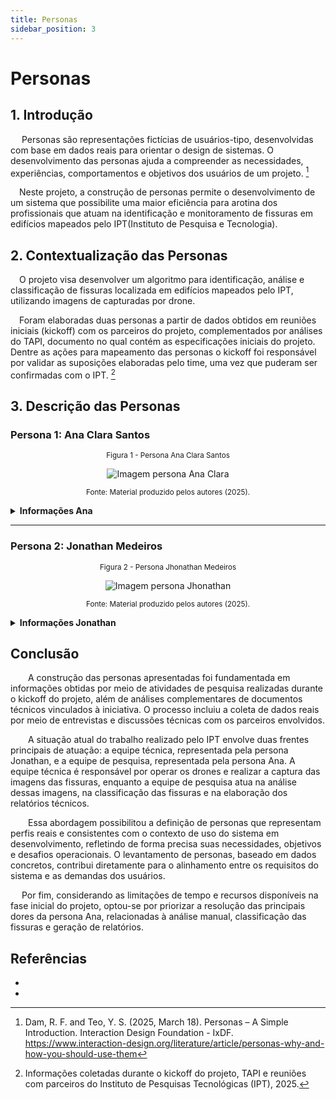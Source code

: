 ```yaml
---
title: Personas
sidebar_position: 3
---
```

#  Personas
##  1. Introdução
&emsp; Personas são representações fictícias de usuários-tipo, desenvolvidas com base em dados reais para orientar o design de sistemas. O desenvolvimento das personas ajuda  a compreender as necessidades, experiências, comportamentos e objetivos dos usuários de um projeto. [^1]

&emsp;Neste projeto, a construção de personas permite o desenvolvimento de um sistema que possibilite uma maior eficiência para arotina dos profissionais que atuam na identificação e monitoramento de fissuras em edifícios mapeados pelo IPT(Instituto de Pesquisa e Tecnologia).

##  2. Contextualização das Personas
&emsp;O projeto visa desenvolver um algoritmo para identificação, análise e classificação de fissuras localizada em edifícios mapeados pelo IPT, utilizando imagens de capturadas por drone.

&emsp;Foram elaboradas duas personas a partir de dados obtidos em reuniões iniciais (kickoff) com os parceiros do projeto, complementados por análises do TAPI, documento no qual contém as especificações  iniciais do projeto. Dentre as ações para mapeamento das personas o kickoff foi responsável por validar as suposições elaboradas pelo time, uma vez que puderam ser confirmadas com o IPT. [^2]

## 3. Descrição das Personas

### Persona 1: Ana Clara Santos

<div align="center">

  <sub>Figura 1 - Persona Ana Clara Santos </sub>

  <img src="../../img/personaAna.png"
  alt = "Imagem persona Ana Clara"/>


  <sup>Fonte: Material produzido pelos autores (2025).</sup>

</div>

<details>
  <summary><b>Informações Ana </b></summary>

**Dados demográficos**

Nome: Ana Clara Santos

Idade: 46 anos

Gênero: Feminino

Cidade: São Paulo – SP

Escolaridade: Doutorado em Engenharia Civil

---

**Perfil profissional**

Cargo/Função: Pesquisadora no Instituto de Pesquisas Tecnológicas (IPT)

Habilidades:Especialização em materiais de construção, Análise e identificação de fissuras em edifícios.

Letramento digital: Intermediário

---

**Dores e necessidades**

Ana recebe um alto volume de imagens da equipe de campo, sem padronização adequada.

O processo de análise e classificação de fissuras é manual e exige tempo para gerar relatórios técnicos.

Ana necessita de uma ferramenta que ajude ela a economizar tempo com esses processos para focar em outras atividades.

---

**Desejos**

Redução do trabalho de manual de idendificação, classifcação de fissuras

Automatização da criação dos relatórios

---

**Cenário de uso**
Ana, atualmentente, fica responsável por receber, analisar e identificar as imagens dos edifícios capturadas pela equipe técnica, desenvolvendo um relatório detalhado das fissuras identificadas após esse processo. Seu principal desejo, é que esse processo, que hoje é manual, seja automatizado para melhor eficiência. 

</details>

---
### Persona 2: Jonathan Medeiros

<div align="center">

  <sub>Figura 2 - Persona Jhonathan Medeiros </sub>

  <img src="../../img/personaJhonathan.png" alt = "Imagem persona Jhonathan"/>

  <sup>Fonte: Material produzido pelos autores (2025).</sup>

</div>

<details>
  <summary><b> Informações Jonathan </b></summary>

**Dados demográficos**

Nome: Jonathan Medeiros

Idade: 25 anos

Gênero: Masculino

Cidade: Vitória – ES (residente em São Paulo – SP)

Escolaridade: Ensino Técnico em Geotecnia

---

**Perfil profissional**

Cargo/Função: Técnico de campo em inspeções estruturais;

Habilidades: Identificação visual de patologias estruturais, documentação fotográfica técnica;

Letramento digital: Avançado

---

**Dores e necessidades**

Jhonathan sente  a ausência de um sistema que valide, em tempo real, se as fotos capturadas estão dentro do padrão exigido (ângulo, distância, iluminação, foco)

Jhonatan sente receio de realizar alguma ação com o drone que resulte em prejuísos

---

**Desejos**

Receber retorno ágil das análises

---

**Cenário de uso**
Atualmente, Jhonatan faz parte da equipe técnica, sendo resposável por ir até o local indicado pelo IPT e registrar via drone, as fissuras identificadas. Após esse processo, ele envia as imagens para a equipe de pesquisadores, para que elas possam ser analisadas, classificadas e registradas.


</details>

##  Conclusão

&emsp; A construção das personas apresentadas foi fundamentada em informações obtidas por meio de atividades de pesquisa realizadas durante o kickoff do projeto, além de análises complementares de documentos técnicos vinculados à iniciativa. O processo incluiu a coleta de dados reais por meio de entrevistas e discussões técnicas com os parceiros envolvidos.

 &emsp;A situação atual do trabalho realizado pelo IPT envolve duas frentes principais de atuação: a equipe técnica, representada pela persona Jonathan, e a equipe de pesquisa, representada pela persona Ana. A equipe técnica é responsável por operar os drones e realizar a captura das imagens das fissuras, enquanto a equipe de pesquisa atua na análise dessas imagens, na classificação das fissuras e na elaboração dos relatórios técnicos.

 &emsp;Essa abordagem possibilitou a definição de personas que representam perfis reais e consistentes com o contexto de uso do sistema em desenvolvimento, refletindo de forma precisa suas necessidades, objetivos e desafios operacionais. O levantamento de personas, baseado em dados concretos, contribui diretamente para o alinhamento entre os requisitos do sistema e as demandas dos usuários.

&emsp; Por fim, considerando as limitações de tempo e recursos disponíveis na fase inicial do projeto, optou-se por priorizar a resolução das principais dores da persona Ana, relacionadas à análise manual, classificação das fissuras e geração de relatórios.

## Referências

- [^1]: Dam, R. F. and Teo, Y. S. (2025, March 18). Personas – A Simple Introduction. Interaction Design Foundation - IxDF. https://www.interaction-design.org/literature/article/personas-why-and-how-you-should-use-them

- [^2]: Informações coletadas durante o kickoff do projeto, TAPI e reuniões com parceiros do Instituto de Pesquisas Tecnológicas (IPT), 2025.